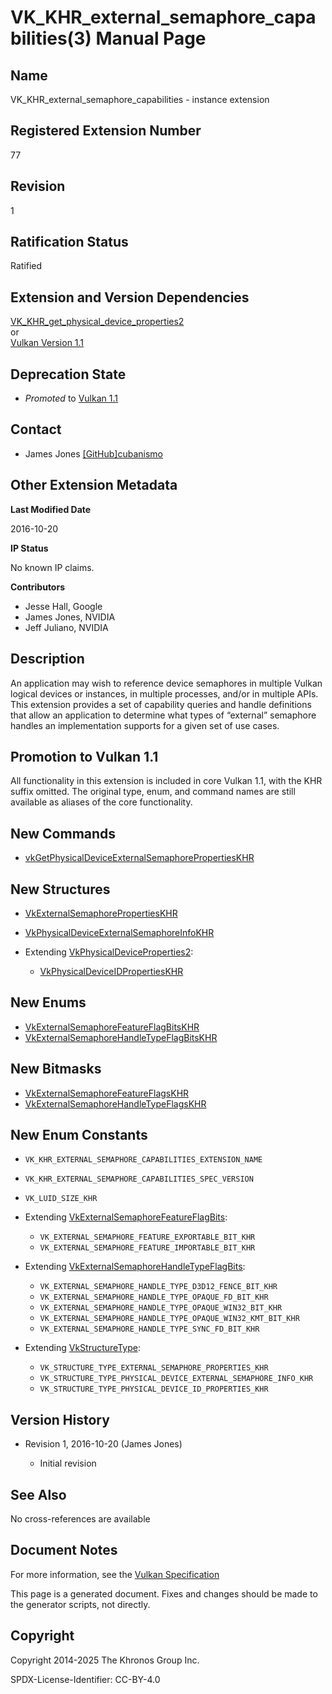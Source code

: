 # VK\_KHR\_external\_semaphore\_capabilities(3) Manual Page

## Name

VK\_KHR\_external\_semaphore\_capabilities - instance extension



## [](#_registered_extension_number)Registered Extension Number

77

## [](#_revision)Revision

1

## [](#_ratification_status)Ratification Status

Ratified

## [](#_extension_and_version_dependencies)Extension and Version Dependencies

[VK\_KHR\_get\_physical\_device\_properties2](https://registry.khronos.org/vulkan/specs/latest/man/html/VK_KHR_get_physical_device_properties2.html)  
or  
[Vulkan Version 1.1](#versions-1.1)

## [](#_deprecation_state)Deprecation State

- *Promoted* to [Vulkan 1.1](https://registry.khronos.org/vulkan/specs/latest/html/vkspec.html#versions-1.1-promotions)

## [](#_contact)Contact

- James Jones [\[GitHub\]cubanismo](https://github.com/KhronosGroup/Vulkan-Docs/issues/new?body=%5BVK_KHR_external_semaphore_capabilities%5D%20%40cubanismo%0A%2AHere%20describe%20the%20issue%20or%20question%20you%20have%20about%20the%20VK_KHR_external_semaphore_capabilities%20extension%2A)

## [](#_other_extension_metadata)Other Extension Metadata

**Last Modified Date**

2016-10-20

**IP Status**

No known IP claims.

**Contributors**

- Jesse Hall, Google
- James Jones, NVIDIA
- Jeff Juliano, NVIDIA

## [](#_description)Description

An application may wish to reference device semaphores in multiple Vulkan logical devices or instances, in multiple processes, and/or in multiple APIs. This extension provides a set of capability queries and handle definitions that allow an application to determine what types of “external” semaphore handles an implementation supports for a given set of use cases.

## [](#_promotion_to_vulkan_1_1)Promotion to Vulkan 1.1

All functionality in this extension is included in core Vulkan 1.1, with the KHR suffix omitted. The original type, enum, and command names are still available as aliases of the core functionality.

## [](#_new_commands)New Commands

- [vkGetPhysicalDeviceExternalSemaphorePropertiesKHR](https://registry.khronos.org/vulkan/specs/latest/man/html/vkGetPhysicalDeviceExternalSemaphorePropertiesKHR.html)

## [](#_new_structures)New Structures

- [VkExternalSemaphorePropertiesKHR](https://registry.khronos.org/vulkan/specs/latest/man/html/VkExternalSemaphorePropertiesKHR.html)
- [VkPhysicalDeviceExternalSemaphoreInfoKHR](https://registry.khronos.org/vulkan/specs/latest/man/html/VkPhysicalDeviceExternalSemaphoreInfoKHR.html)
- Extending [VkPhysicalDeviceProperties2](https://registry.khronos.org/vulkan/specs/latest/man/html/VkPhysicalDeviceProperties2.html):
  
  - [VkPhysicalDeviceIDPropertiesKHR](https://registry.khronos.org/vulkan/specs/latest/man/html/VkPhysicalDeviceIDPropertiesKHR.html)

## [](#_new_enums)New Enums

- [VkExternalSemaphoreFeatureFlagBitsKHR](https://registry.khronos.org/vulkan/specs/latest/man/html/VkExternalSemaphoreFeatureFlagBitsKHR.html)
- [VkExternalSemaphoreHandleTypeFlagBitsKHR](https://registry.khronos.org/vulkan/specs/latest/man/html/VkExternalSemaphoreHandleTypeFlagBitsKHR.html)

## [](#_new_bitmasks)New Bitmasks

- [VkExternalSemaphoreFeatureFlagsKHR](https://registry.khronos.org/vulkan/specs/latest/man/html/VkExternalSemaphoreFeatureFlagsKHR.html)
- [VkExternalSemaphoreHandleTypeFlagsKHR](https://registry.khronos.org/vulkan/specs/latest/man/html/VkExternalSemaphoreHandleTypeFlagsKHR.html)

## [](#_new_enum_constants)New Enum Constants

- `VK_KHR_EXTERNAL_SEMAPHORE_CAPABILITIES_EXTENSION_NAME`
- `VK_KHR_EXTERNAL_SEMAPHORE_CAPABILITIES_SPEC_VERSION`
- `VK_LUID_SIZE_KHR`
- Extending [VkExternalSemaphoreFeatureFlagBits](https://registry.khronos.org/vulkan/specs/latest/man/html/VkExternalSemaphoreFeatureFlagBits.html):
  
  - `VK_EXTERNAL_SEMAPHORE_FEATURE_EXPORTABLE_BIT_KHR`
  - `VK_EXTERNAL_SEMAPHORE_FEATURE_IMPORTABLE_BIT_KHR`
- Extending [VkExternalSemaphoreHandleTypeFlagBits](https://registry.khronos.org/vulkan/specs/latest/man/html/VkExternalSemaphoreHandleTypeFlagBits.html):
  
  - `VK_EXTERNAL_SEMAPHORE_HANDLE_TYPE_D3D12_FENCE_BIT_KHR`
  - `VK_EXTERNAL_SEMAPHORE_HANDLE_TYPE_OPAQUE_FD_BIT_KHR`
  - `VK_EXTERNAL_SEMAPHORE_HANDLE_TYPE_OPAQUE_WIN32_BIT_KHR`
  - `VK_EXTERNAL_SEMAPHORE_HANDLE_TYPE_OPAQUE_WIN32_KMT_BIT_KHR`
  - `VK_EXTERNAL_SEMAPHORE_HANDLE_TYPE_SYNC_FD_BIT_KHR`
- Extending [VkStructureType](https://registry.khronos.org/vulkan/specs/latest/man/html/VkStructureType.html):
  
  - `VK_STRUCTURE_TYPE_EXTERNAL_SEMAPHORE_PROPERTIES_KHR`
  - `VK_STRUCTURE_TYPE_PHYSICAL_DEVICE_EXTERNAL_SEMAPHORE_INFO_KHR`
  - `VK_STRUCTURE_TYPE_PHYSICAL_DEVICE_ID_PROPERTIES_KHR`

## [](#_version_history)Version History

- Revision 1, 2016-10-20 (James Jones)
  
  - Initial revision

## [](#_see_also)See Also

No cross-references are available

## [](#_document_notes)Document Notes

For more information, see the [Vulkan Specification](https://registry.khronos.org/vulkan/specs/latest/html/vkspec.html#VK_KHR_external_semaphore_capabilities)

This page is a generated document. Fixes and changes should be made to the generator scripts, not directly.

## [](#_copyright)Copyright

Copyright 2014-2025 The Khronos Group Inc.

SPDX-License-Identifier: CC-BY-4.0